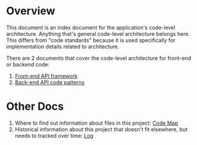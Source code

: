 Overview
========

This document is an index document for the application's code-level architecture.  Anything that's
general code-level architecture belongs here.  This differs from "code standards" because it is used
specifically for implementation details related to architecture.

There are 2 documents that cover the code-level architecture for front-end or backend code:
1.  [Front-end API framework](Code-Architecture-FE-API.md)
2.  [Back-end API code patterns](Code-Architecture-BE-API.md)

Other Docs
==========

1. Where to find out information about files in this project: [Code Map](
    Code-Map.md)
2. Historical information about this project that doesn't fit elsewhere, but
    needs to tracked over time: [Log](Log.md)
